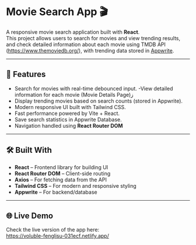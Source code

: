# Movie Search App 🎬

A responsive movie search application built with **React**.  
This project allows users to search for movies and view trending results, and check detailed information about each movie using TMDB API (https://www.themoviedb.org/), with trending data stored in [Appwrite](https://appwrite.io/).

---

## 🚀 Features

- Search for movies with real-time debounced input.
  -View detailed information for each movie (Movie Details Page)ز
- Display trending movies based on search counts (stored in Appwrite).
- Modern responsive UI built with Tailwind CSS.
- Fast performance powered by Vite + React.
- Save search statistics in Appwrite Database.
- Navigation handled using **React Router DOM**

---

## 🛠️ Built With

- **React** – Frontend library for building UI
- **React Router DOM** – Client-side routing
- **Axios** – For fetching data from the API
- **Tailwind CSS** – For modern and responsive styling
- **Appwrite** – For backend/database

---

## 🌐 Live Demo

Check the live version of the app here:  
https://voluble-fenglisu-031ecf.netlify.app/

